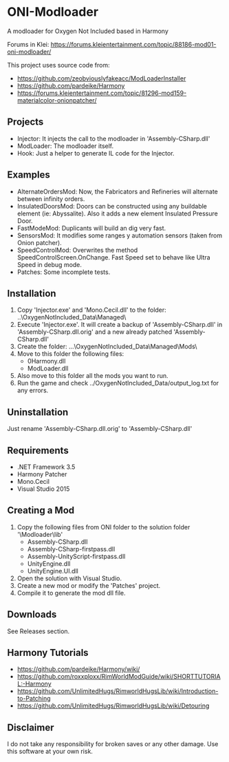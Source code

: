 # ONI-Modloader
A modloader for Oxygen Not Included based in Harmony

Forums in Klei:
https://forums.kleientertainment.com/topic/88186-mod01-oni-modloader/

This project uses source code from:
* https://github.com/zeobviouslyfakeacc/ModLoaderInstaller
* https://github.com/pardeike/Harmony
* https://forums.kleientertainment.com/topic/81296-mod159-materialcolor-onionpatcher/


Projects
--------
* Injector: It injects the call to the modloader in 'Assembly-CSharp.dll'
* ModLoader: The modloader itself.
* Hook: Just a helper to generate IL code for the Injector.


Examples
--------
* AlternateOrdersMod: Now, the Fabricators and Refineries will alternate between infinity orders.
* InsulatedDoorsMod: Doors can be constructed using any buildable element (ie: Abyssalite). Also it adds a new element Insulated Pressure Door.
* FastModeMod: Duplicants will build an dig very fast.
* SensorsMod: It modifies some ranges y automation sensors (taken from Onion patcher).
* SpeedControlMod: Overwrites the method SpeedControlScreen.OnChange. Fast Speed set to behave like Ultra Speed in debug mode.
* Patches: Some incomplete tests.


Installation
------------
1. Copy 'Injector.exe' and 'Mono.Cecil.dll' to the folder: ..\OxygenNotIncluded_Data\Managed\
2. Execute 'Injector.exe'. It will create a backup of 'Assembly-CSharp.dll' in 'Assembly-CSharp.dll.orig' and a new already patched 'Assembly-CSharp.dll'
3. Create the folder: ...\OxygenNotIncluded_Data\Managed\Mods\
4. Move to this folder the following files:
   * 0Harmony.dll
   * ModLoader.dll
5. Also move to this folder all the mods you want to run.
6. Run the game and check ../OxygenNotIncluded_Data/output_log.txt for any errors.


Uninstallation
--------------
Just rename 'Assembly-CSharp.dll.orig' to 'Assembly-CSharp.dll'


Requirements
------------
* .NET Framework 3.5
* Harmony Patcher
* Mono.Cecil
* Visual Studio 2015


Creating a Mod
--------------
1. Copy the following files from ONI folder to the solution folder '\Modloader\lib\'
   * Assembly-CSharp.dll
   * Assembly-CSharp-firstpass.dll
   * Assembly-UnityScript-firstpass.dll
   * UnityEngine.dll
   * UnityEngine.UI.dll
2. Open the solution with Visual Studio.
3. Create a new mod or modify the 'Patches' project.
4. Compile it to generate the mod dll file.


Downloads
---------
See Releases section.


Harmony Tutorials
-----------------
* https://github.com/pardeike/Harmony/wiki/
* https://github.com/roxxploxx/RimWorldModGuide/wiki/SHORTTUTORIAL:-Harmony
* https://github.com/UnlimitedHugs/RimworldHugsLib/wiki/Introduction-to-Patching
* https://github.com/UnlimitedHugs/RimworldHugsLib/wiki/Detouring



Disclaimer
----------
I do not take any responsibility for broken saves or any other damage. Use this software at your own risk.

